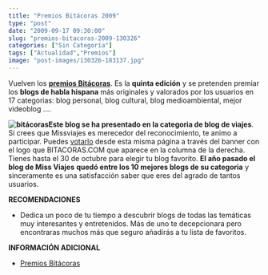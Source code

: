 ```yaml
---
title: "Premios Bitácoras 2009"
type: "post"
date: "2009-09-17 09:30:00"
slug: "premios-bitacoras-2009-130326"
categories: ["Sin Categoría"]
tags: ["Actualidad","Premios"]
image: "post-images/130326-183137.jpg"
---
```


Vuelven los [**premios Bitácoras**](http://bitacoras.com/premios09). Es la **quinta edición** y se pretenden premiar los **blogs de habla hispana** más originales y valorados por los usuarios en 17 categorias: blog personal, blog cultural, blog medioambiental, mejor videoblog ....

**![bitácoras](post-images/130326-183137.jpg "bitácoras")Este blog se ha presentado en la categoria de blog de viajes**. Si crees que Missviajes es merecedor del reconocimiento, te animo a participar. Puedes [votarlo](http://bitacoras.com/premios09/votar/www.missviajes.com) desde esta misma página a través del banner con el logo que BITACORAS.COM que aparece en la columna de la derecha. Tienes hasta el 30 de octubre para elegir tu blog favorito. **El año pasado el blog de Miss Viajes** **quedó entre los 10 mejores blogs de su categoria** y sinceramente es una satisfacción saber que eres del agrado de tantos usuarios.

**RECOMENDACIONES**

- Dedica un poco de tu tiempo a descubrir blogs de todas las temáticas muy interesantes y entretenidos. Más de uno te decepcionara pero encontraras muchos más que seguro añadirás a tu lista de favoritos.

**INFORMACIÓN ADICIONAL**

- [Premios Bitácoras](http://bitacoras.com/premios09)